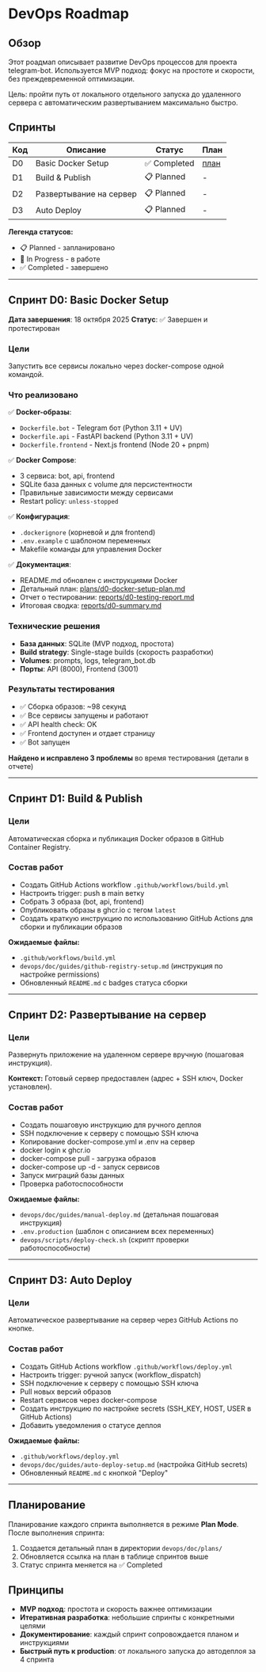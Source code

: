 # DevOps Roadmap

## Обзор

Этот роадмап описывает развитие DevOps процессов для проекта telegram-bot.
Используется MVP подход: фокус на простоте и скорости, без преждевременной оптимизации.

Цель: пройти путь от локального отдельного запуска до удаленного сервера с автоматическим развертыванием максимально быстро.

## Спринты

| Код | Описание | Статус | План |
|-----|----------|--------|------|
| D0 | Basic Docker Setup | ✅ Completed | [план](plans/d0-docker-setup-plan.md) |
| D1 | Build & Publish | 📋 Planned | - |
| D2 | Развертывание на сервер | 📋 Planned | - |
| D3 | Auto Deploy | 📋 Planned | - |

**Легенда статусов:**
- 📋 Planned - запланировано
- 🚧 In Progress - в работе
- ✅ Completed - завершено

---

## Спринт D0: Basic Docker Setup

**Дата завершения**: 18 октября 2025
**Статус**: ✅ Завершен и протестирован

### Цели

Запустить все сервисы локально через docker-compose одной командой.

### Что реализовано

✅ **Docker-образы**:
- `Dockerfile.bot` - Telegram бот (Python 3.11 + UV)
- `Dockerfile.api` - FastAPI backend (Python 3.11 + UV)
- `Dockerfile.frontend` - Next.js frontend (Node 20 + pnpm)

✅ **Docker Compose**:
- 3 сервиса: bot, api, frontend
- SQLite база данных с volume для персистентности
- Правильные зависимости между сервисами
- Restart policy: `unless-stopped`

✅ **Конфигурация**:
- `.dockerignore` (корневой и для frontend)
- `.env.example` с шаблоном переменных
- Makefile команды для управления Docker

✅ **Документация**:
- README.md обновлен с инструкциями Docker
- Детальный план: [plans/d0-docker-setup-plan.md](plans/d0-docker-setup-plan.md)
- Отчет о тестировании: [reports/d0-testing-report.md](reports/d0-testing-report.md)
- Итоговая сводка: [reports/d0-summary.md](reports/d0-summary.md)

### Технические решения

- **База данных**: SQLite (MVP подход, простота)
- **Build strategy**: Single-stage builds (скорость разработки)
- **Volumes**: prompts, logs, telegram_bot.db
- **Порты**: API (8000), Frontend (3001)

### Результаты тестирования

- ✅ Сборка образов: ~98 секунд
- ✅ Все сервисы запущены и работают
- ✅ API health check: OK
- ✅ Frontend доступен и отдает страницу
- ✅ Bot запущен

**Найдено и исправлено 3 проблемы** во время тестирования (детали в отчете)

---

## Спринт D1: Build & Publish

### Цели

Автоматическая сборка и публикация Docker образов в GitHub Container Registry.

### Состав работ

- Создать GitHub Actions workflow `.github/workflows/build.yml`
- Настроить trigger: push в main ветку
- Собрать 3 образа (bot, api, frontend)
- Опубликовать образы в ghcr.io с тегом `latest`
- Создать краткую инструкцию по использованию GitHub Actions для сборки и публикации образов

**Ожидаемые файлы:**
- `.github/workflows/build.yml`
- `devops/doc/guides/github-registry-setup.md` (инструкция по настройке permissions)
- Обновленный `README.md` с badges статуса сборки

---

## Спринт D2: Развертывание на сервер

### Цели

Развернуть приложение на удаленном сервере вручную (пошаговая инструкция).

**Контекст:** Готовый сервер предоставлен (адрес + SSH ключ, Docker установлен).

### Состав работ

- Создать пошаговую инструкцию для ручного деплоя
- SSH подключение к серверу с помощью SSH ключа
- Копирование docker-compose.yml и .env на сервер
- docker login к ghcr.io
- docker-compose pull - загрузка образов
- docker-compose up -d - запуск сервисов
- Запуск миграций базы данных
- Проверка работоспособности

**Ожидаемые файлы:**
- `devops/doc/guides/manual-deploy.md` (детальная пошаговая инструкция)
- `.env.production` (шаблон с описанием всех переменных)
- `devops/scripts/deploy-check.sh` (скрипт проверки работоспособности)

---

## Спринт D3: Auto Deploy

### Цели

Автоматическое развертывание на сервер через GitHub Actions по кнопке.

### Состав работ

- Создать GitHub Actions workflow `.github/workflows/deploy.yml`
- Настроить trigger: ручной запуск (workflow_dispatch)
- SSH подключение к серверу с помощью SSH ключа
- Pull новых версий образов
- Restart сервисов через docker-compose
- Создать инструкцию по настройке secrets (SSH_KEY, HOST, USER в GitHub Actions)
- Добавить уведомления о статусе деплоя

**Ожидаемые файлы:**
- `.github/workflows/deploy.yml`
- `devops/doc/guides/auto-deploy-setup.md` (настройка GitHub secrets)
- Обновленный `README.md` с кнопкой "Deploy"

---

## Планирование

Планирование каждого спринта выполняется в режиме **Plan Mode**. После выполнения спринта:
1. Создается детальный план в директории `devops/doc/plans/`
2. Обновляется ссылка на план в таблице спринтов выше
3. Статус спринта меняется на ✅ Completed

## Принципы

- **MVP подход**: простота и скорость важнее оптимизации
- **Итеративная разработка**: небольшие спринты с конкретными целями
- **Документирование**: каждый спринт сопровождается планом и инструкциями
- **Быстрый путь к production**: от локального запуска до автодеплоя за 4 спринта
